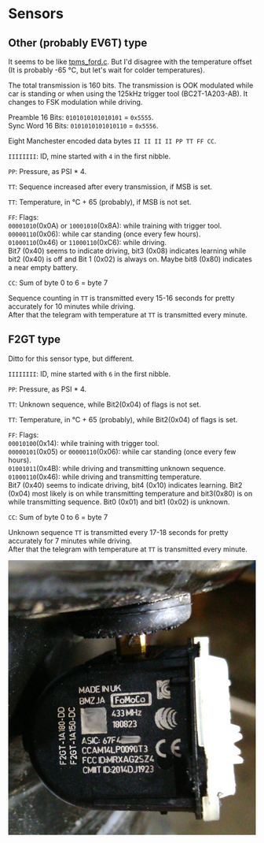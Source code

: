 # Sensors

## Other (probably EV6T) type

It seems to be like [tpms_ford.c](https://github.com/merbanan/rtl_433/blob/master/src/devices/tpms_ford.c). But I'd disagree with the temperature offset (It is probably -65 °C, but let's wait for colder temperatures).

The total transmission is 160 bits. The transmission is OOK modulated while car is standing or when using the 125kHz trigger tool (BC2T-1A203-AB). It changes to FSK modulation while driving.

Preamble 16 Bits: `0101010101010101` = `0x5555`.  
Sync Word 16 Bits: `0101010101010110` = `0x5556`.

Eight Manchester encoded data bytes `II II II II PP TT FF CC`.

`IIIIIIII`: ID, mine started with `4` in the first nibble.

`PP`: Pressure, as PSI * 4.

`TT`: Sequence increased after every transmission, if MSB is set.

`TT`: Temperature, in °C + 65 (probably), if MSB is not set.

`FF`: Flags:  
`00001010`(0x0A) or `10001010`(0x8A): while training with trigger tool.  
`00000110`(0x06): while car standing (once every few hours).  
`01000110`(0x46) or `11000110`(0xC6): while driving.  
Bit7 (0x40) seems to indicate driving, bit3 (0x08) indicates learning while bit2 (0x40) is off and Bit 1 (0x02) is always on.
Maybe bit8 (0x80) indicates a near empty battery.

`CC`: Sum of byte 0 to 6 = byte 7

Sequence counting in `TT` is transmitted every 15-16 seconds for pretty accurately for 10 minutes while driving.  
After that the telegram with temperature at `TT` is transmitted every minute.

## F2GT type

Ditto for this sensor type, but different.

`IIIIIIII`: ID, mine started with `6` in the first nibble.

`PP`: Pressure, as PSI * 4.

`TT`: Unknown sequence, while Bit2(0x04) of flags is not set.

`TT`: Temperature, in °C + 65 (probably), while Bit2(0x04) of flags is set.

`FF`: Flags:  
`00010100`(0x14): while training with trigger tool.  
`00000101`(0x05) or `00000110`(0x06): while car standing (once every few hours).  
`01001011`(0x4B): while driving and transmitting unknown sequence.  
`01000110`(0x46): while driving and transmitting temperature.  
Bit7 (0x40) seems to indicate driving, bit4 (0x10) indicates learning.
Bit2 (0x04) most likely is on while transmitting temperature and bit3(0x80) is on while transmitting sequence.
Bit0 (0x01) and bit1 (0x02) is unknown.

`CC`: Sum of byte 0 to 6 = byte 7

Unknown sequence `TT` is transmitted every 17-18 seconds for pretty accurately for 7 minutes while driving.  
After that the telegram with temperature at `TT` is transmitted every minute.

![F2GT Sensor](../pic/f2gt-sensor.jpg)